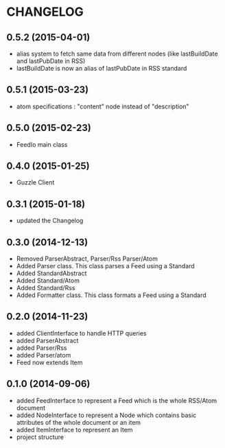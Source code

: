 CHANGELOG
=========


0.5.2 (2015-04-01)
-------------------

* alias system to fetch same data from different nodes (like lastBuildDate and lastPubDate in RSS)
* lastBuildDate is now an alias of lastPubDate in RSS standard

0.5.1 (2015-03-23)
-------------------

* atom specifications : "content" node instead of "description"

0.5.0 (2015-02-23)
------------------

* FeedIo main class

0.4.0 (2015-01-25)
------------------

* Guzzle Client

0.3.1 (2015-01-18)
------------------

* updated the Changelog

0.3.0 (2014-12-13)
------------------

* Removed ParserAbstract, Parser/Rss Parser/Atom
* Added Parser class. This class parses a Feed using a Standard
* Added StandardAbstract
* Added Standard/Atom
* Added Standard/Rss
* Added Formatter class. This class formats a Feed using a Standard 

0.2.0 (2014-11-23)
------------------

* added ClientInterface to handle HTTP queries
* added ParserAbstract
* added Parser/Rss
* added Parser/atom
* Feed now extends Item

0.1.0 (2014-09-06)
------------------

* added FeedInterface to represent a Feed which is the whole RSS/Atom document
* added NodeInterface to represent a Node which contains basic attributes of the whole document or an item
* added ItemInterface to represent an Item
* project structure

